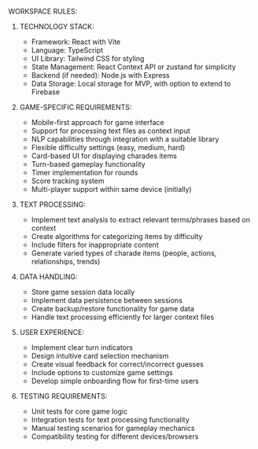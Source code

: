 WORKSPACE RULES:

1. TECHNOLOGY STACK:
   - Framework: React with Vite
   - Language: TypeScript
   - UI Library: Tailwind CSS for styling
   - State Management: React Context API or zustand for simplicity
   - Backend (if needed): Node.js with Express
   - Data Storage: Local storage for MVP, with option to extend to Firebase

2. GAME-SPECIFIC REQUIREMENTS:
   - Mobile-first approach for game interface
   - Support for processing text files as context input
   - NLP capabilities through integration with a suitable library
   - Flexible difficulty settings (easy, medium, hard)
   - Card-based UI for displaying charades items
   - Turn-based gameplay functionality
   - Timer implementation for rounds
   - Score tracking system
   - Multi-player support within same device (initially)

3. TEXT PROCESSING:
   - Implement text analysis to extract relevant terms/phrases based on context
   - Create algorithms for categorizing items by difficulty
   - Include filters for inappropriate content
   - Generate varied types of charade items (people, actions, relationships, trends)

4. DATA HANDLING:
   - Store game session data locally
   - Implement data persistence between sessions
   - Create backup/restore functionality for game data
   - Handle text processing efficiently for larger context files

5. USER EXPERIENCE:
   - Implement clear turn indicators
   - Design intuitive card selection mechanism
   - Create visual feedback for correct/incorrect guesses
   - Include options to customize game settings
   - Develop simple onboarding flow for first-time users

6. TESTING REQUIREMENTS:
   - Unit tests for core game logic
   - Integration tests for text processing functionality
   - Manual testing scenarios for gameplay mechanics
   - Compatibility testing for different devices/browsers